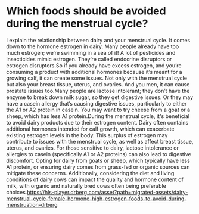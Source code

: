 # Which foods should be avoided during the menstrual cycle?

I explain the relationship between dairy and your menstrual cycle. It comes down to the hormone estrogen in dairy. Many people already have too much estrogen; we’re swimming in a sea of it! A lot of pesticides and insecticides mimic estrogen. They’re called endocrine disruptors or estrogen disruptors.So if you already have excess estrogen, and you’re consuming a product with additional hormones because it’s meant for a growing calf, it can create some issues. Not only with the menstrual cycle but also your breast tissue, uterus, and ovaries. And you men, it can cause prostate issues too.Many people are lactose intolerant; they don’t have the enzyme to break down milk sugar, so they get digestive issues. Or they may have a casein allergy that’s causing digestive issues, particularly to either the A1 or A2 protein in casein. You may want to try cheese from a goat or a sheep, which has less A1 protein.During the menstrual cycle, it's beneficial to avoid dairy products due to their estrogen content. Dairy often contains additional hormones intended for calf growth, which can exacerbate existing estrogen levels in the body. This surplus of estrogen may contribute to issues with the menstrual cycle, as well as affect breast tissue, uterus, and ovaries. For those sensitive to dairy, lactose intolerance or allergies to casein (specifically A1 or A2 proteins) can also lead to digestive discomfort. Opting for dairy from goats or sheep, which typically have less A1 protein, or ensuring dairy comes from grass-fed or organic sources can mitigate these concerns. Additionally, considering the diet and living conditions of dairy cows can impact the quality and hormone content of milk, with organic and naturally bred cows often being preferable choices.https://hls-player.drberg.com/asset?path=migrated-assets/dairy-menstrual-cycle-female-hormone-high-estrogen-foods-to-avoid-during-menstruation-drberg